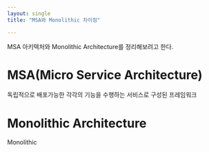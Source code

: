 ```yaml
---
layout: single
title: "MSA와 Monolithic 차이점"

---
```


MSA 아키텍처와 Monolithic Architecture를 정리해보려고 한다.

# MSA(Micro Service Architecture)

독립적으로 배포가능한 각각의 기능을 수행하는 서비스로 구성된 프레임워크








# Monolithic Architecture

Monolithic 

<!-- 이미지 넣을곳-->

